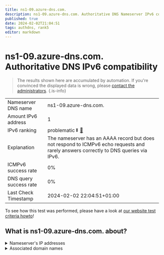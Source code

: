 ```yaml
---
title: ns1-09.azure-dns.com.
description: ns1-09.azure-dns.com. Authoritative DNS Nameserver IPv6 compatibility
published: true
date: 2024-02-02T21:04:51
tags: authdns, rank5
editor: markdown
---
```


# ns1-09.azure-dns.com. Authoritative DNS IPv6 compatibility

> The results shown here are accumulated by automation. If you're convinced the displayed data is wrong, please [contact the administrators](/howto/chat). 
{.is-info}




|   |   |
| - | - |
| Nameserver DNS name | ns1-09.azure-dns.com.
| Amount IPv6 address | 1
| IPv6 ranking | problematic :arrow_double_down: [🔗](/howto/ranking) |
| Explanation | The nameserver has an AAAA record but does not respond to ICMPv6 echo requests and rarely answers correctly to DNS queries via IPv6. |
| ICMPv6 success rate | 0%|
| DNS query success rate | 0% |
| Last Check Timestamp | 2024-02-02 22:04:51+01:00 |

To see how this test was performed, please have a look at [our website test criteria howto](/howto/testcriteria/authdns)!


## What is ns1-09.azure-dns.com. about?




<details>
<summary>Nameserver's IP addresses</summary>

2603:1061:0:700::9

</details>



<details>
<summary>Associated domain names</summary>

www.marca.com

</details>
